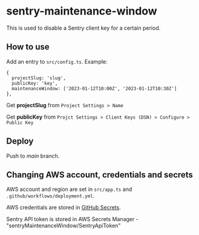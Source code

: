 # sentry-maintenance-window

This is used to disable a Sentry client key for a certain period.



## How to use

Add an entry to `src/config.ts`. Example:

```
{
  projectSlug: 'slug',
  publicKey: 'key',
  maintenanceWindow: ['2023-01-12T10:00Z', '2023-01-12T10:30Z']
},
```

Get **projectSlug** from `Project Settings > Name`

Get **publicKey** from `Projct Settings > Client Keys (DSN) > Configure > Public Key`

## Deploy

Push to *main* branch.

## Changing AWS account, credentials and secrets

AWS account and region are set in `src/app.ts` and `.github/workflows/deployment.yml`.

AWS credentials are stored in [GitHub Secrets](https://github.com/nordcloud/sentry-maintenance-window/settings/secrets/actions).

Sentry API token is stored in AWS Secrets Manager - "sentryMaintenanceWindow/SentryApiToken"